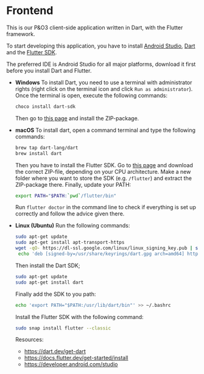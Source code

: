# Frontend

This is our P&O3 client-side application written in Dart, with the Flutter framework.

To start developing this application, you have to install [Android Studio](https://developer.android.com/studio), [Dart](https://dart.dev/get-dart) and the [Flutter SDK](https://docs.flutter.dev/get-started/install).

The preferred IDE is Android Studio for all major platforms, download it first before you install Dart and Flutter.

- **Windows**
  To install Dart, you need to use a terminal with administrator rights (right click on the terminal icon and click `Run as administrator`). Once the terminal is open, execute the following commands:
  ```bash
  choco install dart-sdk
  ```
  Then go to [this page](https://docs.flutter.dev/get-started/install/windows) and install the ZIP-package. 

- **macOS**
  To install dart, open a command terminal and type the following commands:
  ```bash
  brew tap dart-lang/dart
  brew install dart
  ```
  Then you have to install the Flutter SDK. Go to [this page](https://docs.flutter.dev/get-started/install/macos) and download the correct ZIP-file, depending on your CPU architecture. Make a new folder where you want to store the SDK (e.g. `/flutter`) and extract the ZIP-package there. Finally, update your PATH:
  ```bash
  export PATH="$PATH:`pwd`/flutter/bin"
  ```
  Run `flutter doctor` in the command line to check if everything is set up correctly and follow the advice given there.
- **Linux (Ubuntu)**
  Run the following commands:
  ```bash
  sudo apt-get update
  sudo apt-get install apt-transport-https
  wget -qO- https://dl-ssl.google.com/linux/linux_signing_key.pub | sudo gpg --dearmor -o /usr/share/keyrings/dart.gpg
   echo 'deb [signed-by=/usr/share/keyrings/dart.gpg arch=amd64] https://storage.googleapis.com/download.dartlang.org/linux/debian stable main' | sudo tee /etc/apt/sources.list.d/dart_stable.list
  ```
  Then install the Dart SDK;
  ```bash
  sudo apt-get update
  sudo apt-get install dart
  ```
  Finally add the SDK to you path:
  ```bash
  echo 'export PATH="$PATH:/usr/lib/dart/bin"' >> ~/.bashrc
  ```
  Install the Flutter SDK with the following command:
  ```bash
  sudo snap install flutter --classic
  ```

  Resources:
  - https://dart.dev/get-dart
  - https://docs.flutter.dev/get-started/install
  - https://developer.android.com/studio